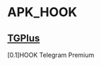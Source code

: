 # APK_HOOK   
## [TGPlus](https://github.com/Eoyz369/APK_HOOK/tree/main/TGPlus)   
[0.1]HOOK Telegram Premium


